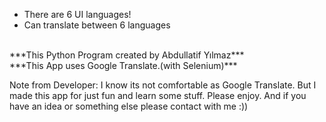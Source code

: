 <ul>
<li>There are 6 UI languages!</li>
<li>Can translate between 6 languages</li>
</ul>
<br>
***This Python Program created by Abdullatif Yılmaz***
<br>
***This App uses Google Translate.(with Selenium)***

Note from Developer:
I know its not comfortable as Google Translate. But I made this app for just fun and learn some stuff. Please enjoy. And if you have an idea or something else please contact with me :))
